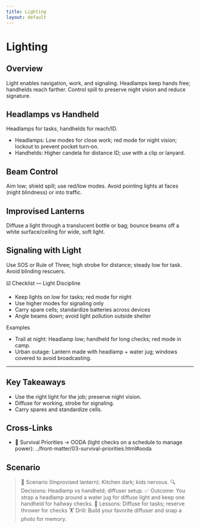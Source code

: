 ```yaml
---
title: Lighting
layout: default
---
```


# Lighting

## Overview
Light enables navigation, work, and signaling. Headlamps keep hands free; handhelds reach farther. Control spill to preserve night vision and reduce signature.

## Headlamps vs Handheld
Headlamps for tasks, handhelds for reach/ID.

- Headlamps: Low modes for close work; red mode for night vision; lockout to prevent pocket turn‑on.
- Handhelds: Higher candela for distance ID; use with a clip or lanyard.

## Beam Control
Aim low; shield spill; use red/low modes. Avoid pointing lights at faces (night blindness) or into traffic.

## Improvised Lanterns
Diffuse a light through a translucent bottle or bag; bounce beams off a white surface/ceiling for wide, soft light.

## Signaling with Light
Use SOS or Rule of Three; high strobe for distance; steady low for task. Avoid blinding rescuers.

☑️ Checklist — Light Discipline
- Keep lights on low for tasks; red mode for night
- Use higher modes for signaling only
- Carry spare cells; standardize batteries across devices
- Angle beams down; avoid light pollution outside shelter

Examples
- Trail at night: Headlamp low; handheld for long checks; red mode in camp.
- Urban outage: Lantern made with headlamp + water jug; windows covered to avoid broadcasting.

---

## Key Takeaways
- Use the right light for the job; preserve night vision.
- Diffuse for working, strobe for signaling.
- Carry spares and standardize cells.

## Cross-Links
- 📝 Survival Priorities → OODA (light checks on a schedule to manage power): ../front-matter/03-survival-priorities.html#ooda

## Scenario

> 🧭 Scenario (Improvised lantern): Kitchen dark; kids nervous.
> 🔍 Decisions: Headlamp vs handheld; diffuser setup.
> ✅ Outcome: You strap a headlamp around a water jug for diffuse light and keep one handheld for hallway checks.
> 🧠 Lessons: Diffuse for tasks; reserve thrower for checks
> 🏋️ Drill: Build your favorite diffuser and snap a photo for memory.
